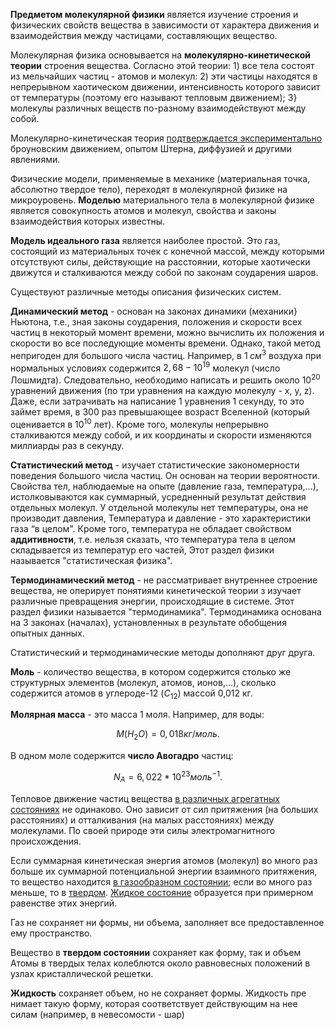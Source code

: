 **Предметом молекулярной физики** является изучение строения и физических свойств вещества в зависимости от характера движения и взаимодействия между частицами, составляющих вещество.  
  
Молекулярная физика основывается на **молекулярно-кинетической теории** строения вещества. Согласно этой теории: 1) все тела состоят из мельчайших частиц - атомов и молекул: 2) эти частицы находятся в непрерывном хаотическом движении, интенсивность которого зависит от температуры (поэтому его называют тепловым движением); 3} молекулы различных веществ по-разному взаимодействуют между собой.  
  
Молекулярно-кинетическая теория <u>подтверждается экспериментально</u>  
броуновским движением, опытом Штерна, диффузией и другими явлениями.  
  
Физические модели, применяемые в механике (материальная точка, абсолютно твердое тело), переходят в молекулярной физике на микроуровень. **Моделью** материального тела в молекулярной физике является совокупность атомов и молекул, свойства и законы взаимодействия которых известны.  
  
**Модель идеального газа** является наиболее простой. Это газ, состоящий из материальных точек с конечной массой, между которыми отсутствуют силы, действующие на расстоянии, которые хаотически движутся и сталкиваются между собой по законам соударения шаров.  
  
Существуют различные методы описания физических систем.  
  
**Динамический метод** - основан на законах динамики (механики} Ньютона, т.е., зная законы соударения, положения и скорости всех частиц в некоторый момент времени, можно вычислить их положения и скорости во все последующие моменты времени. Однако, такой метод непригоден для большого числа частиц. Например, в $1 \; см^{3}$ воздуха при нормальных условиях содержится $2,68-10^{19}$ молекул (число Лошмидта). Следовательно, необходимо написать и решить около $10^{20}$ уравнений движения (по три уравнения на каждую молекулу - х, у, z). Даже, если затрачивать на написание 1 уравнения 1 секунду, то это займет время, в 300 раз превышающее возраст Вселенной (который оценивается в $10^{10}$ лет). Кроме того, молекулы непрерывно сталкиваются между собой, и их координаты и скорости изменяются миллиарды раз в секунду.  
  
**Статистический метод** - изучает статистические закономерности поведения большого числа частиц. Он основан на теории вероятности. Свойства тел, наблюдаемые на опыте (давление газа, температура,...), истолковываются как суммарный, усредненный результат действия отдельных молекул. У отдельной молекулы нет температуры, она не производит давления, Температура и давление - это характеристики газа “в целом". Кроме того, температура не обладает свойством **аддитивности**, т.е. нельзя сказать, что температура тела в целом складывается из температур его частей, Этот раздел физики называется "статистическая физика".

**Термодинамический метод** - не рассматривает внутреннее строение вещества, не оперирует понятиями кинетической теории з изучает различные превращения энергии, происходящие в системе. Этот раздел физики называется "термодинамика". Термодинамика основана на 3 законах (началах), установленных в результате обобщения опытных данных.  
  
Статистический и термодинамические методы дополняют друг друга.  
  
**Моль** - количество вещества, в котором содержится столько же структурных элементов (молекул, атомов, ионов,...), сколько содержится атомов в углероде-12 $(C_{12})$ массой 0,012 кг.  
  
**Молярная масса** - это масса 1 моля. Например, для воды:  
  
$$М(Н_{2}О) = 0,018 кг/моль.$$  
  
В одном моле содержится **число Авогадро** частиц:  
  
$$ N_{A}= 6,022*10^{23} моль^{-1}.  $$
  
Тепловое движение частиц вещества <u> в различных агрегатных состояниях</u> не одинаково. Оно зависит от сил притяжения (на больших расстояниях) и отталкивания (на малых расстояниях) между молекулами. По своей природе эти силы электромагнитного происхождения.  
  
Если суммарная кинетическая энергия атомов (молекул) во много раз больше их суммарной потенциальной энергии взаимного притяжения, то вещество находится <u>в газообразном состоянии</u>; если во много раз меньше, то в <u>твердом</u>. <u>Жидкое состояние</u> образуется при примерном равенстве этих энергий.  
  
Газ не сохраняет ни формы, ни объема, заполняет все предоставленное ему пространство.  
  
Вещество в **твердом состоянии** сохраняет как форму, так и объем Атомы в твердых телах колеблются около равновесных положений в узлах кристаллической решетки.  
  
**Жидкость** сохраняет объем, но не сохраняет формы. Жидкость пре нимает такую форму, которая соответствует действующим на нее силам (например, в невесомости - шар)